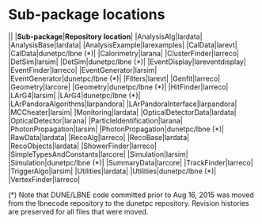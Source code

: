 Sub-package locations
================================================

||
|**Sub-package**|**Repository location**|
|AnalysisAlg|lardata|
|AnalysisBase|lardata|
|AnalysisExample|larexamples|
|CalData|larevt|
|CalData|dunetpc/lbne (\*)|
|Calorimetry|larana|
|ClusterFinder|larreco|
|DetSim|larsim|
|DetSim|dunetpc/lbne (\*)|
|EventDisplay|lareventdisplay|
|EventFinder|larreco|
|EventGenerator|larsim|
|EventGenerator|dunetpc/lbne (\*)|
|Filters|larevt|
|Genfit|larreco|
|Geometry|larcore|
|Geometry|dunetpc/lbne (\*)|
|HitFinder|larreco|
|LArG4|larsim|
|LArG4|dunetpc/lbne (\*)|
|LArPandoraAlgorithms|larpandora|
|LArPandoraInterface|larpandora|
|MCCheater|larsim|
|Monitoring|lardata|
|OpticalDetectorData|lardata|
|OpticalDetector|larana|
|ParticleIdentification|larana|
|PhotonPropagation|larsim|
|PhotonPropagation|dunetpc/lbne (\*)|
|RawData|lardata|
|RecoAlg|larreco|
|RecoBase|lardata|
|RecoObjects|lardata|
|ShowerFinder|larreco|
|SimpleTypesAndConstants|larcore|
|Simulation|larsim|
|Simulation|dunetpc/lbne (\*)|
|SummaryData|larcore|
|TrackFinder|larreco|
|TriggerAlgo|larsim|
|Utilities|lardata|
|Utilities|dunetpc/lbne (\*)|
|VertexFinder|larreco|

(\*) Note that DUNE/LBNE code committed prior to Aug 16, 2015 was moved from the lbnecode repository to the dunetpc repository. Revision histories are preserved for all files that were moved.
